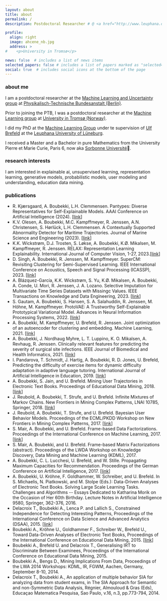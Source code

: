 ```yaml
---
layout: about
title: about
permalink: /
description: Postdoctoral Researcher # @ <a href="http://www.leuphana.de/en/home.html">UiT The Arctic University of Norway</a>

profile:
  align: right
  image: ahcene_nb.jpg
  address: >
#    <p>University in Tromsø</p>

news: false  # includes a list of news items
selected_papers: false # includes a list of papers marked as "selected={true}"
social: true  # includes social icons at the bottom of the page
---
```


### about me

I am a postdoctoral researcher at the [Machine Learning and Uncertainty group](https://www.ptb.de/cms/en/ptb/fachabteilungen/abt8/fb-84/ag-844.html) at [Physikalisch-Technische Bundesanstalt (Berlin)](https://www.ptb.de). 

Prior to joining the PTB, I was a postdoctoral researcher at the [Machine Learning group](https://machine-learning.uit.no/) at [University in Tromsø (Norway)](https://www.uit.no/en). 

I did my PhD at the [Machine Learning Group](http://ml3.leuphana.de/team.html) under te supervision of [Ulf Brefeld](http://ml3.leuphana.de/ulf.html) at the [Leuphana University of Lüneburg](http://www.leuphana.de/en/home.html).

I received a Master and a Bachelor in pure Mathematics from the University Pierre et Marie Curie, Paris 6, now aka [Sorbonne Université](https://www.sorbonne-universite.fr/)🤷.


### research interests

I am interested in explainable ai, unsupervised learning, representation learning, generative models, probabilistic models, user modeling and understanding, education data mining.


### publications

<ul>
  <li>
    R. Kjærsgaard, A. Boubekki, L.H. Clemmensen. Pantypes: Diverse Representatives for Self-Explainable Models. AAAI Conference on Artificial Intelligence (2024). [<a href="https://github.com/Ahcene-B/ahcene-b.github.io/blob/main/_data/Pantypes_AAAI.pdf">link</a>]
  <li>
    K.V. Olesen, A. Boubekki, M.C. Kampffmeyer, R. Jenssen, A.N. Christensen, S. Hørlück, L.H. Clemmensen. A Contextually Supported Abnormality Detector for Maritime Trajectories. Journal of Marine Science and
Engineering (2023). [<a href="https://www.mdpi.com/2077-1312/11/11/2085/pdf">link</a>]
  </li>
  <li>
    K.K. Wickstrøm, D.J. Trosten, S. Løkse, A. Boubekki, K.Ø. Mikalsen, M. Kampffmeyer, R. Jenssen. RELAX: Representation Learning Explainability. International Journal of Computer Vision, 1-27, 2023.[<a href="https://link.springer.com/content/pdf/10.1007/s11263-023-01773-2.pdf">link</a>]
  </li>
  
  
  <li>
    D. Singh, A. Boubekki, R. Jenssen, M. Kampffmeyer. SuperCM: Revisiting Clustering for Semi-Supervised Learning. IEEE International Conference on Acoustics, Speech and Signal Processing (ICASSP), 2023. [<a href="https://sigport.org/sites/default/files/docs/ICASSP_2k23.pdf">link</a>]
  </li>
  
  
  <li>
    A. Blázquez-García, K.K. Wickstrøm, S. Yu, K.Ø. Mikalsen, A. Boubekki, A. Conde, U. Mori, R. Jenssen, J. A. Lozano. Selective Imputation for Multivariate Time Series Datasets with Missingc Values. IEEE Transactions on Knowledge and Data Engineering, 2023. [<a href="https://munin.uit.no/bitstream/handle/10037/31585/article.pdf">link</a>]
  </li>
  
  
  <li>
    S. Gautam, A. Boubekki, S. Hansen, S. A. Salahuddin, R. Jenssen, M. Höhne, M. Kampffmeyer. ProtoVAE: A Trustworthy Self-Explainable Prototypical Variational Model.  Advances in Neural Information Processing Systems, 2022. [<a href="https://arxiv.org/pdf/2210.08151">link</a>]
  </li>

  
  <li>
    A. Boubekki, M. Kampffmeyer, U. Brefeld, R. Jenssen. Joint optimization of an autoencoder for clustering and embedding. Machine Learning, 2021. [<a href="https://link.springer.com/article/10.1007/s10994-021-06015-5">link</a>]
  </li>

  <li>
    A. Boubekki, J. Nordhaug Myhre, L. T. Luppino, K. O. Mikalsen, A. Revhaug, R. Jenssen. Clinically relevant features for predicting the severity of surgical site infections. IEEE Journal of Biomedical and Health Informatics, 2021. [<a href="https://ieeexplore.ieee.org/abstract/document/9580628">link</a>]
  </li>

  <li>
    I. Pandarova, T. Schmidt, J. Hartig, A. Boubekki, R. D. Jones, U. Brefeld, Predicting the difficulty of exercise items for dynamic difficulty adaptation in adaptive language tutoring. International Journal of Artificial Intelligence in Education, 2019. [<a href="https://link.springer.com/article/10.1007/s40593-019-00180-4">link</a>]
  </li>

  <li>
    A. Boubekki, S. Jain, and U. Brefeld. Mining User Trajectories in Electronic Text Books. Proceedings of Educational Data Mining, 2018. [<a href="https://files.eric.ed.gov/fulltext/ED593110.pdf">link</a>]
  </li>
    
  <li>
    J. Reubold, A. Boubekki, T. Strufe, and U. Brefeld. Infinite Mixtures of Markov Chains. New Frontiers in Mining Complex Patterns, LNAI 10785, Springer, 2018. [<a href="https://openreview.net/pdf?id=_lxJN02SXKQ">link</a>]
  </li>
    
  <li>
    J. Reubold, A. Boubekki, T. Strufe, and U. Brefeld. Bayesian User Behavior Models. Proceedings of the ECML/PKDD Workshop on New Frontiers in Mining Complex Patterns, 2017. [<a href="http://www.di.uniba.it/~loglisci/NFmcp17/NFMCP_2017_paper_2.pdf">link</a>]
  </li>
    
  <li>
    S. Mair, A. Boubekki, and U. Brefeld. Frame-based Data Factorizations. Proceedings of the International Conference on Machine Learning, 2017. [<a href="http://proceedings.mlr.press/v70/mair17a.html">link</a>]
  </li>
    
  <li>
    S. Mair, A. Boubekki, and U. Brefeld. Frame-based Matrix Factorizations (abstract). Proceedings of the LWDA Workshop on Knowledge Discovery, Data Mining and Machine Learning (KDML), 2017.
  </li>
    
  <li>
    A. Boubekki, C. L. Lucchesi, U. Brefeld, and W. Stille. Propagating Maximum Capacities for Recommendation. Proceedings of the German Conference on Artificial Intelligence, 2017. [<a href="https://mediatum.ub.tum.de/doc/1380314/ckn6u6a9ezuyoeg5iqf27q7ub.OnlineMultiObject.pdf#page=89">link</a>]
  </li>
    
  <li>
    A. Boubekki, U. Kröhne, F. Goldhammer, W. Schreiber, and U. Brefeld. In S. Michaelis, N. Piatkowski, and M. Stolpe (Eds.): Data-Driven Analyses of Electronic Text Books. Solving Large Scale Learning Tasks. Challenges and Algorithms -- Essays Dedicated to Katharina Morik on the Occasion of Her 60th Birthday. Lecture Notes in Artificial Intelligence 9580, Springer, 362-376, 2016. 
  </li>
    
  <li>
    Delacroix T., Boubekki A., Lenca P. and Lallich S., Constrained Independence for Detecting Interesting Patterns, Proceedings of the International Conference on Data Science and Advanced Analytics (DSAA), 2015. [<a href="https://ieeexplore.ieee.org/abstract/document/7344897">link</a>]
  </li>
    
  <li>
    Boubekki A., Kröhne U., Goldhammer F., Schreiber W., Brefeld U., Toward Data-Driven Analyses of Electronic Text Books, Proceedings of the International Conference on Educational Data Mining, 2015. [<a href="https://doi.org/10.1007/978-3-319-41706-6_20">link</a>]
  </li>
    
  <li>
    Boubekki A., Brefeld U. and Delacroix T., Generalising IRT to Discriminate Between Examinees, Proceedings of the International  Conference on Educational Data Mining, 2015. 
  </li>
    
  <li>
    Boubekki A., Bengs D., Mining Implications From Data, Proceedings of the LWA 2014 Workshops: KDML, IR, FGWM, Aachen, Germany, September 8-10, 2014. 
  </li>
    
  <li>
    Delacroix T., Boubekki A., An application of multiple behavior SIA for analyzing data from student exams, in The SIA Approach for Semantic and non-Symmetric Data Analysis, Régnier, Almouloud & Gras (Eds), Educaçao Matematica Pesquisa, Sao Paulo, v.16, n.3, pp.773-794, 2014. 
  </li>
</ul>
